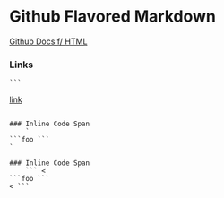 # Github Flavored Markdown

[Github Docs f/ HTML](https://github.github.com/gfm/ "GFM")

### Links
    ```
[link](/uri "title")
```

### Inline Code Span
    ` 
```foo ``` 
`

### Inline Code Span
    ``` <
```foo ``` 
< ```
